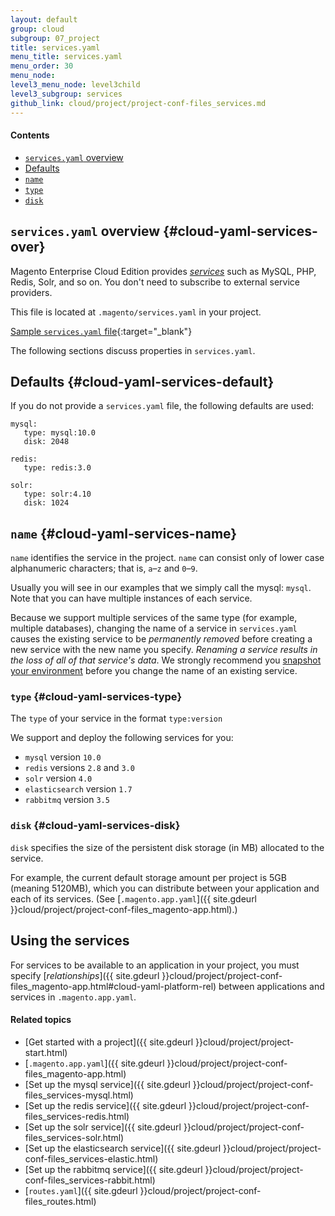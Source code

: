```yaml
---
layout: default
group: cloud
subgroup: 07_project
title: services.yaml
menu_title: services.yaml
menu_order: 30
menu_node: 
level3_menu_node: level3child
level3_subgroup: services
github_link: cloud/project/project-conf-files_services.md
---
```


#### Contents
*	[`services.yaml` overview](#cloud-yaml-services-over)
*	[Defaults](#cloud-yaml-services-default)
*	[`name`](#cloud-yaml-services-name) 
*	[`type`](#cloud-yaml-services-type)
*	[`disk`](#cloud-yaml-services-disk)  

## `services.yaml` overview {#cloud-yaml-services-over}
Magento Enterprise Cloud Edition provides [*services*](#cloud-yaml-services-type) such as MySQL, PHP, Redis, Solr, and so on. You don't need to subscribe to external service providers.

This file is located at `.magento/services.yaml` in your project.

[Sample `services.yaml` file](https://github.com/platformsh-redbull/mc-base/blob/master/.magento/services.yaml){:target="_blank"}

The following sections discuss properties in `services.yaml`.

## Defaults {#cloud-yaml-services-default}
If you do not provide a `services.yaml` file, the following defaults are used:

	mysql:
	   type: mysql:10.0
	   disk: 2048

	redis:
	   type: redis:3.0

	solr:
	   type: solr:4.10
	   disk: 1024

## `name` {#cloud-yaml-services-name}
`name` identifies the service in the project. `name` can consist only of lower case alphanumeric characters; that is, `a`&ndash;`z` and `0`&ndash;`9`.

Usually you will see in our examples that we simply call the mysql: `mysql`. Note that you can have multiple instances of each service.

<div class="bs-callout bs-callout-warning">
    <p>Because we support multiple services of the same type (for example, multiple databases), changing the name of a service in <code>services.yaml</code> causes the existing service to be <em>permanently removed</em> before creating a new service with the new name you specify. <em>Renaming a service results in the loss of all of that service's data</em>. We strongly recommend you <a href="{{ site.gdeurl }}cloud/admin/admin-snap.html">snapshot your environment</a> before you change the name of an existing service.</p>
</div>

### `type` {#cloud-yaml-services-type}
The `type` of your service in the format `type:version`

We support and deploy the following services for you:

*	`mysql` version `10.0`
*	`redis` versions `2.8` and `3.0`
*	`solr` version `4.0`
*	`elasticsearch` version `1.7`
*	`rabbitmq` version `3.5`

### `disk` {#cloud-yaml-services-disk}

`disk` specifies the size of the persistent disk storage (in MB) allocated to the service. 

For example, the current default storage amount per project is 5GB (meaning 5120MB), which you can distribute between your application and each of its services. (See [`.magento.app.yaml`]({{ site.gdeurl }}cloud/project/project-conf-files_magento-app.html).)

## Using the services
For services to be available to an application in your project, you must specify [*relationships*]({{ site.gdeurl }}cloud/project/project-conf-files_magento-app.html#cloud-yaml-platform-rel) between applications and services in `.magento.app.yaml`.

#### Related topics
*	[Get started with a project]({{ site.gdeurl }}cloud/project/project-start.html)
*	[`.magento.app.yaml`]({{ site.gdeurl }}cloud/project/project-conf-files_magento-app.html)
*	[Set up the mysql service]({{ site.gdeurl }}cloud/project/project-conf-files_services-mysql.html)
*	[Set up the redis service]({{ site.gdeurl }}cloud/project/project-conf-files_services-redis.html)
*	[Set up the solr service]({{ site.gdeurl }}cloud/project/project-conf-files_services-solr.html)
*	[Set up the elasticsearch service]({{ site.gdeurl }}cloud/project/project-conf-files_services-elastic.html)
*	[Set up the rabbitmq service]({{ site.gdeurl }}cloud/project/project-conf-files_services-rabbit.html)
*	[`routes.yaml`]({{ site.gdeurl }}cloud/project/project-conf-files_routes.html)
